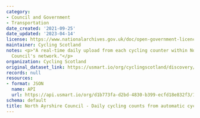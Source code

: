 ```yaml
---
category:
- Council and Government
- Transportation
date_created: '2021-09-25'
date_updated: '2023-04-14'
license: https://www.nationalarchives.gov.uk/doc/open-government-licence/version/3/
maintainer: Cycling Scotland
notes: <p>"A real-time daily upload from each cycling counter within North Ayrshire
  Council's network."</p>
organization: Cycling Scotland
original_dataset_link: https://usmart.io/org/cyclingscotland/discovery/discovery-view-detail/0bbe839b-6eb0-427f-9da0-105fc91cad59
records: null
resources:
- format: JSON
  name: API
  url: https://api.usmart.io/org/d1b773fa-d2bd-4830-b399-ecfd18e832f3/1b1f46df-8b37-48fb-90fa-9f464bb8f30a/1/urql
schema: default
title: North Ayrshire Council - Daily cycling counts from automatic cycling counters
---
```

